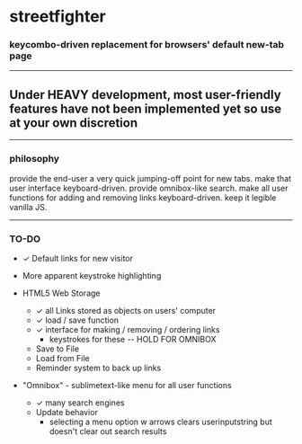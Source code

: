# streetfighter
### keycombo-driven replacement for browsers' default new-tab page

---

## Under HEAVY development, most user-friendly features have not been implemented yet so use at your own discretion

---

### philosophy

provide the end-user a very quick jumping-off point for new tabs. make 
that user interface keyboard-driven. provide omnibox-like search. make 
all user functions for adding and removing links keyboard-driven. keep 
it legible vanilla JS. 

---

### TO-DO

- ✓ Default links for new visitor
- More apparent keystroke highlighting

- HTML5 Web Storage
	- ✓ all Links stored as objects on users' computer
	- ✓ load / save function 
	- ✓ interface for making / removing / ordering links
		 - keystrokes for these -- HOLD FOR OMNIBOX
	- Save to File
	- Load from File
	- Reminder system to back up links

- "Omnibox" - sublimetext-like menu for all user functions
	- ✓ many search engines
	- Update behavior
		- selecting a menu option w arrows clears userinputstring but doesn't clear out search results
